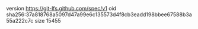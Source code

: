 version https://git-lfs.github.com/spec/v1
oid sha256:37a818768a5097d47a99e6c135573d4f8cb3eadd198bbee67588b3a55a222c7c
size 15455
